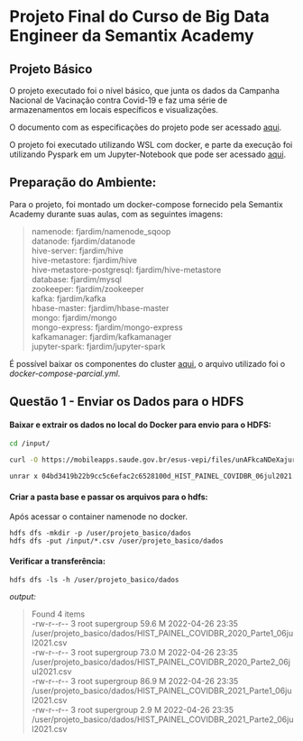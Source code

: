 # Projeto Final do Curso de Big Data Engineer da Semantix Academy

## Projeto Básico

O projeto executado foi o nível básico, que junta os dados da Campanha Nacional de Vacinação contra Covid-19 e faz uma série de armazenamentos em locais específicos e visualizações.

O documento com as especificações do projeto pode ser acessado [aqui](https://github.com/viccsouza/projeto_covidbr/blob/main/documents/projeto_final_spark.pdf).

O projeto foi executado utilizando WSL com docker, e parte da execução foi utilizando Pyspark em um Jupyter-Notebook que pode ser acessado [aqui](https://github.com/viccsouza/projeto_covidbr/blob/main/pyspark/projeto_b%C3%A1sico.ipynb).

## Preparação do Ambiente:
Para o projeto, foi montado um docker-compose fornecido pela Semantix Academy durante suas aulas, com as seguintes imagens:

> namenode: fjardim/namenode_sqoop  
datanode: fjardim/datanode  
hive-server: fjardim/hive  
hive-metastore: fjardim/hive  
hive-metastore-postgresql: fjardim/hive-metastore  
database: fjardim/mysql  
zookeeper: fjardim/zookeeper  
kafka: fjardim/kafka  
hbase-master: fjardim/hbase-master  
mongo: fjardim/mongo  
mongo-express: fjardim/mongo-express  
kafkamanager: fjardim/kafkamanager  
jupyter-spark: fjardim/jupyter-spark

É possível baixar os componentes do cluster [aqui](https://github.com/rodrigo-reboucas/docker-bigdata.git), o arquivo utilizado foi o _docker-compose-parcial.yml_.

## Questão 1 - Enviar os Dados para o HDFS

#### Baixar e extrair os dados no local do Docker para envio para o HDFS:
```sh
cd /input/

curl -O https://mobileapps.saude.gov.br/esus-vepi/files/unAFkcaNDeXajurGB7LChj8SgQYS2ptm/04bd3419b22b9cc5c6efac2c6528100d_HIST_PAINEL_COVIDBR_06jul2021.rar

unrar x 04bd3419b22b9cc5c6efac2c6528100d_HIST_PAINEL_COVIDBR_06jul2021.rar
```

#### Criar a pasta base e passar os arquivos para o hdfs:
Após acessar o container namenode no docker.

```
hdfs dfs -mkdir -p /user/projeto_basico/dados
hdfs dfs -put /input/*.csv /user/projeto_basico/dados
```



#### Verificar a transferência:
```
hdfs dfs -ls -h /user/projeto_basico/dados
```
_output:_

>Found 4 items  
-rw-r--r--   3 root supergroup     59.6 M 2022-04-26 23:35 /user/projeto_basico/dados/HIST_PAINEL_COVIDBR_2020_Parte1_06jul2021.csv  
-rw-r--r--   3 root supergroup     73.0 M 2022-04-26 23:35 /user/projeto_basico/dados/HIST_PAINEL_COVIDBR_2020_Parte2_06jul2021.csv  
-rw-r--r--   3 root supergroup     86.9 M 2022-04-26 23:35 /user/projeto_basico/dados/HIST_PAINEL_COVIDBR_2021_Parte1_06jul2021.csv  
-rw-r--r--   3 root supergroup      2.9 M 2022-04-26 23:35 /user/projeto_basico/dados/HIST_PAINEL_COVIDBR_2021_Parte2_06jul2021.csv


